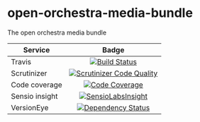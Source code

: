 open-orchestra-media-bundle
===========================

The open orchestra media bundle

| Service       | Badge         |
| ------------- |:-------------:|
| Travis        | [![Build Status](https://travis-ci.org/open-orchestra/open-orchestra-media-bundle.svg)](https://travis-ci.org/open-orchestra/open-orchestra-media-bundle)|
| Scrutinizer   | [![Scrutinizer Code Quality](https://scrutinizer-ci.com/g/open-orchestra/open-orchestra-media-bundle/badges/quality-score.png?b=master)](https://scrutinizer-ci.com/g/open-orchestra/open-orchestra-media-bundle/?branch=master)|
| Code coverage | [![Code Coverage](https://scrutinizer-ci.com/g/open-orchestra/open-orchestra-media-bundle/badges/coverage.png?b=master)](https://scrutinizer-ci.com/g/open-orchestra/open-orchestra-media-bundle/?branch=master)|
| Sensio insight | [![SensioLabsInsight](https://insight.sensiolabs.com/projects/2819b1aa-0613-46d0-8501-dcc4975aac9f/big.png)](https://insight.sensiolabs.com/projects/2819b1aa-0613-46d0-8501-dcc4975aac9f) |
| VersionEye | [![Dependency Status](https://www.versioneye.com/user/projects/551e87af971f781c480001b7/badge.svg?style=flat)](https://www.versioneye.com/user/projects/551e87af971f781c480001b7) |
